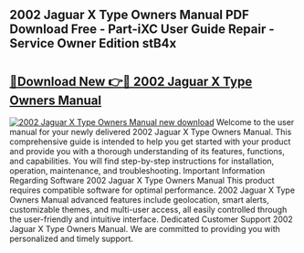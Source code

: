 ## 2002 Jaguar X Type Owners Manual PDF Download Free - Part-iXC User Guide Repair - Service Owner Edition stB4x

# <h2><a href="http://bc39876.oget.top/?id=2002+Jaguar+X+Type+Owners+Manual">🔗Download New 👉🔴 2002 Jaguar X Type Owners Manual</a></h2>

[![2002 Jaguar X Type Owners Manual new download](https://i.imgur.com/5g1atiW.png)](http://bc39876.oget.top/?id=2002+Jaguar+X+Type+Owners+Manual)
Welcome to the user manual for your newly delivered 2002 Jaguar X Type Owners Manual. This comprehensive guide is intended to help you get started with your product and provide you with a thorough understanding of its features, functions, and capabilities. You will find step-by-step instructions for installation, operation, maintenance, and troubleshooting. Important Information Regarding Software 2002 Jaguar X Type Owners Manual This product requires compatible software for optimal performance. 2002 Jaguar X Type Owners Manual advanced features include geolocation, smart alerts, customizable themes, and multi-user access, all easily controlled through the user-friendly and intuitive interface. Dedicated Customer Support 2002 Jaguar X Type Owners Manual. We are committed to providing you with personalized and timely support.
